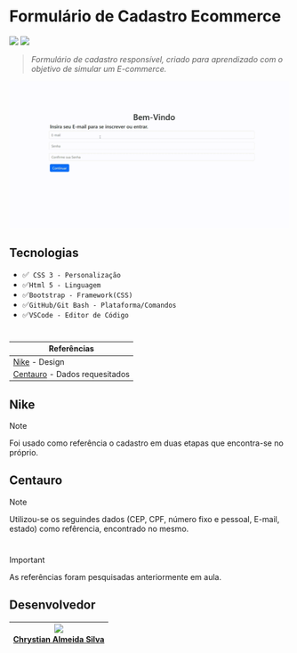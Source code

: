 # Formulário de Cadastro Ecommerce 

![](https://img.shields.io/badge/license-%20Escola%20Marista%20Ir.%20Ac%C3%A1cio-black) ![](https://img.shields.io/badge/version-0.1-white) 
>*Formulário de cadastro responsível, criado para aprendizado com o objetivo de simular um E-commerce.*

![Demonstração](exemplo.gif)

## Tecnologias
* ✅`` CSS 3 - Personalização``
* ✅``Html 5 - Linguagem``
* ✅``Bootstrap - Framework(CSS)``
* ✅``GitHub/Git Bash - Plataforma/Comandos``
* ✅``VSCode - Editor de Código``
#

| Referências |
| --- |
| [Nike](https://www.nike.com.br/) - Design |
| [Centauro](https://www.centauro.com.br/) - Dados requesitados |

## Nike
> [!NOTE]  
> Foi usado como referência o cadastro em duas etapas que encontra-se no próprio.

## Centauro
> [!NOTE]  
> Utilizou-se os seguindes dados (CEP, CPF, número fixo e pessoal, E-mail, estado) como refêrencia, encontrado no mesmo.
#

> [!IMPORTANT]  
> As referências foram pesquisadas anteriormente em aula.

## Desenvolvedor
 
| <img loading="lazy" src="https://github.com/ESChrystian/site-de-produtos/assets/140809945/6a4fa894-a625-424a-80b0-b01d0a8c0bb5" width=130><br> <a href="https://github.com/ESChrystian">Chrystian Almeida Silva</a> |
| --- |

